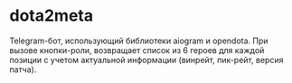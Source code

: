 # dota2meta

Telegram-бот, использующий библиотеки aiogram и opendota. При вызове кнопки-роли, возвращает список из 6 героев для каждой позиции с учетом актуальной информации (винрейт, пик-рейт, версия патча).
